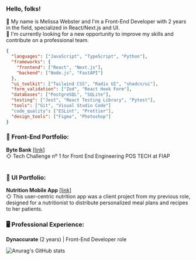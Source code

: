 ### Hello, folks! 
:ear_of_rice: My name is Melissa Webster and I'm a Front-End Developer with 2 years in the field, specialized in React/Next.js and UI. <br />
:telescope: I'm currently looking for a new opportunity to improve my skills and contribute on a professional team.

```json
{
  "languages": ["JavaScript", "TypeScript", "Python"],
  "frameworks": {
    "frontend": ["React", "Next.js"],
    "backend": ["Node.js", "FastAPI"]
  },
  "ui_toolkit": ["Tailwind CSS", "Radix UI", "shadcn/ui"],
  "form_validation": ["Zod", "React Hook Form"],
  "databases": ["PostgreSQL", "SQLite"],
  "testing": ["Jest", "React Testing Library", "Pytest"],
  "tools": ["Git", "Visual Studio Code"]
  "code_quality": ["ESLint", "Prettier"],
  "design_tools": ["Figma", "Photoshop"]
}
```
### :rice_scene: Front-End Portfolio:
__Byte Bank__ <a href="https://github.com/melissawebster/bytebank" target="_blank">[link]</a><br>
◇ Tech Challenge nº 1 for Front End Engineering POS TECH at FIAP<br><br>


### :art: UI Portfolio:
__Nutrition Mobile App__ <a href="https://embed.figma.com/proto/fE8xTzFuvoipGYZ7ZSqtYf/Nutrition-App?page-id=0%3A1&node-id=194-1851&p=f&viewport=2063%2C852%2C0.42&scaling=scale-down&content-scaling=fixed&starting-point-node-id=165%3A506&embed-host=share" target="_blank">[link]</a> <br>
◇ This user-centric nutrition app was a client project from my previous role, designed for a nutritionist to distribute personalized meal plans and recipes to her patients.

### 🖥️ Professional Experience:
__Dynaccurate__ (2 years) | Front-End Developer role

![Anurag's GitHub stats](https://github-readme-stats.vercel.app/api?username=melissawebster&show_icons=true&theme=prussian)<p></p>


